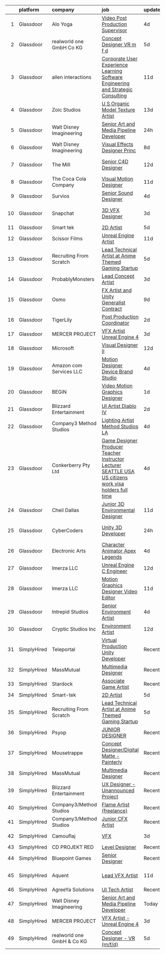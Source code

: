 

|    | platform    | company                    | job                                                                                                                                                                                                                                                                                                                                                                                                                                                                                                                                                                                                                                                                                                                                                                                                                                                                                                                                                                                                                                                                                                                                                                                                                                                                                                                                                                       | update_time   | location                     |
|---:|:------------|:---------------------------|:--------------------------------------------------------------------------------------------------------------------------------------------------------------------------------------------------------------------------------------------------------------------------------------------------------------------------------------------------------------------------------------------------------------------------------------------------------------------------------------------------------------------------------------------------------------------------------------------------------------------------------------------------------------------------------------------------------------------------------------------------------------------------------------------------------------------------------------------------------------------------------------------------------------------------------------------------------------------------------------------------------------------------------------------------------------------------------------------------------------------------------------------------------------------------------------------------------------------------------------------------------------------------------------------------------------------------------------------------------------------------|:--------------|:-----------------------------|
|  1 | Glassdoor   | Alo Yoga                   | [Video Post Production Supervisor](https://www.glassdoor.com/partner/jobListing.htm?pos=129&ao=1136043&s=58&guid=00000180efbffb199c8c4691ed8b9840&src=GD_JOB_AD&t=SR&vt=w&cs=1_3713a5e1&cb=1653289778276&jobListingId=1007874071508&jrtk=3-0-1g3nrvuq3q6ae801-1g3nrvuqgq0va800-def207a70e131014-)                                                                                                                                                                                                                                                                                                                                                                                                                                                                                                                                                                                                                                                                                                                                                                                                                                                                                                                                                                                                                                                                         | 4d            | Los Angeles, CA              |
|  2 | Glassdoor   | realworld one GmbH   Co KG | [Concept Designer   VR  m f d ](https://www.glassdoor.com/partner/jobListing.htm?pos=105&ao=1136043&s=58&guid=00000180efbffb199c8c4691ed8b9840&src=GD_JOB_AD&t=SR&vt=w&cs=1_27df6bf0&cb=1653289778271&jobListingId=1007868964203&jrtk=3-0-1g3nrvuq3q6ae801-1g3nrvuqgq0va800-fcd2872dd04e8ce3-)                                                                                                                                                                                                                                                                                                                                                                                                                                                                                                                                                                                                                                                                                                                                                                                                                                                                                                                                                                                                                                                                            | 5d            | Remote                       |
|  3 | Glassdoor   | allen interactions         | [Corporate User Experience   Learning  Software Engineering and Strategic Consulting](https://www.glassdoor.com/partner/jobListing.htm?pos=119&ao=1136043&s=58&guid=00000180efbffb199c8c4691ed8b9840&src=GD_JOB_AD&t=SR&vt=w&cs=1_53405b08&cb=1653289778275&jobListingId=1007854075034&jrtk=3-0-1g3nrvuq3q6ae801-1g3nrvuqgq0va800-abfa43be8063636e-)                                                                                                                                                                                                                                                                                                                                                                                                                                                                                                                                                                                                                                                                                                                                                                                                                                                                                                                                                                                                                      | 11d           | Mendota Heights, Dakota, MN  |
|  4 | Glassdoor   | Zoic Studios               | [U S  Organic Model Texture Artist](https://www.glassdoor.com/partner/jobListing.htm?pos=123&ao=1136043&s=58&guid=00000180efbffb199c8c4691ed8b9840&src=GD_JOB_AD&t=SR&vt=w&ea=1&cs=1_5bd49306&cb=1653289778276&jobListingId=1007850105559&jrtk=3-0-1g3nrvuq3q6ae801-1g3nrvuqgq0va800-7175a29133d99c33-)                                                                                                                                                                                                                                                                                                                                                                                                                                                                                                                                                                                                                                                                                                                                                                                                                                                                                                                                                                                                                                                                   | 13d           | Remote                       |
|  5 | Glassdoor   | Walt Disney Imagineering   | [Senior Art and Media Pipeline Developer](https://www.glassdoor.com/partner/jobListing.htm?pos=103&ao=1110586&s=58&guid=00000180efbffb199c8c4691ed8b9840&src=GD_JOB_AD&t=SR&vt=w&cs=1_aea379c6&cb=1653289778270&jobListingId=1007883572340&cpc=8795CF9063CD573D&jrtk=3-0-1g3nrvuq3q6ae801-1g3nrvuqgq0va800-5d48571ebaad3f7d--6NYlbfkN0DAFTyt7pbDCC2JPO79CSdi1dIb81yjczP5qsKcZIxgiRd1qisRd4re16D_VG3-wzV-6y0xyOk1O_Lo4LyV_puGrfwkQ3qBzbuj5_7kZsiiUGpesZSPU_mTz_iuvtYvkD823QsAM3B3BDJzSwKl-uDdN733Zn81JbLqIPSK3ChmLQrQO7UpcBEiGhR7ndzESaQZiCiLla7HJzz5625tTZ4HBTWZrZ-wQYG41Zt4pWH6BOg3ePZSZL5uPVadmur1nHhmFIraA9ECfzVYICjCZRCFN5Z73e9xxyL0bziQN3vvZ2brYT6LAHXipYaMZSHsET4u6ooDajkkyOwH1PV5hsMYPRxFL-xlTtcOU9f2o4A58MNd5nsmWcducq4TryMKx5YMLRPF5gcY5Cg30G077KtYOG3hG9yRUzYdRLMajzwxYZQ38Nug41f6)                                                                                                                                                                                                                                                                                                                                                                                                                                                                                                                                                                             | 24h           | Clearfield, UT               |
|  6 | Glassdoor   | Walt Disney Imagineering   | [Visual Effects Designer Princ](https://www.glassdoor.com/partner/jobListing.htm?pos=109&ao=1136043&s=58&guid=00000180efbffb199c8c4691ed8b9840&src=GD_JOB_AD&t=SR&vt=w&cs=1_72e55c18&cb=1653289778271&jobListingId=1007862888666&jrtk=3-0-1g3nrvuq3q6ae801-1g3nrvuqgq0va800-57a6a8136fb41392-)                                                                                                                                                                                                                                                                                                                                                                                                                                                                                                                                                                                                                                                                                                                                                                                                                                                                                                                                                                                                                                                                            | 8d            | Glendale, CA                 |
|  7 | Glassdoor   | The Mill                   | [Senior C4D Designer](https://www.glassdoor.com/partner/jobListing.htm?pos=121&ao=1136043&s=58&guid=00000180efbffb199c8c4691ed8b9840&src=GD_JOB_AD&t=SR&vt=w&ea=1&cs=1_daf74607&cb=1653289778275&jobListingId=1007852837441&jrtk=3-0-1g3nrvuq3q6ae801-1g3nrvuqgq0va800-ea614d37e2a3c216-)                                                                                                                                                                                                                                                                                                                                                                                                                                                                                                                                                                                                                                                                                                                                                                                                                                                                                                                                                                                                                                                                                 | 12d           | Los Angeles, CA              |
|  8 | Glassdoor   | The Coca Cola Company      | [Visual Motion Designer](https://www.glassdoor.com/partner/jobListing.htm?pos=107&ao=1136043&s=58&guid=00000180efbffb199c8c4691ed8b9840&src=GD_JOB_AD&t=SR&vt=w&cs=1_e73b44bf&cb=1653289778271&jobListingId=1007853488757&jrtk=3-0-1g3nrvuq3q6ae801-1g3nrvuqgq0va800-fd7f90646f65af6f-)                                                                                                                                                                                                                                                                                                                                                                                                                                                                                                                                                                                                                                                                                                                                                                                                                                                                                                                                                                                                                                                                                   | 11d           | Atlanta, GA                  |
|  9 | Glassdoor   | Survios                    | [Senior Sound Designer](https://www.glassdoor.com/partner/jobListing.htm?pos=130&ao=1136043&s=58&guid=00000180efbffb199c8c4691ed8b9840&src=GD_JOB_AD&t=SR&vt=w&ea=1&cs=1_a035aeb7&cb=1653289778276&jobListingId=1007874059145&jrtk=3-0-1g3nrvuq3q6ae801-1g3nrvuqgq0va800-ba1efa788d0c91b9-)                                                                                                                                                                                                                                                                                                                                                                                                                                                                                                                                                                                                                                                                                                                                                                                                                                                                                                                                                                                                                                                                               | 4d            | Marina del Rey, CA           |
| 10 | Glassdoor   | Snapchat                   | [3D VFX Designer](https://www.glassdoor.com/partner/jobListing.htm?pos=106&ao=1136043&s=58&guid=00000180efbffb199c8c4691ed8b9840&src=GD_JOB_AD&t=SR&vt=w&cs=1_02cb663c&cb=1653289778271&jobListingId=1007876925243&jrtk=3-0-1g3nrvuq3q6ae801-1g3nrvuqgq0va800-138fdb951fabe3f7-)                                                                                                                                                                                                                                                                                                                                                                                                                                                                                                                                                                                                                                                                                                                                                                                                                                                                                                                                                                                                                                                                                          | 3d            | Los Angeles, CA              |
| 11 | Glassdoor   | Smart tek                  | [2D Artist](https://www.glassdoor.com/partner/jobListing.htm?pos=102&ao=1110586&s=58&guid=00000180efbffb199c8c4691ed8b9840&src=GD_JOB_AD&t=SR&vt=w&ea=1&cs=1_0b3064b5&cb=1653289778271&jobListingId=1007869370969&cpc=6193B0C32834B022&jrtk=3-0-1g3nrvuq3q6ae801-1g3nrvuqgq0va800-422a95a9f1b59d8f--6NYlbfkN0DP7N_JgDagYY8-Mk0WwzF0Q0gIEsWRfzc2JbQn8QKLxI5WINWVnLWau4r_adrYk_2Gl61PDV6ilStejXbiO_znwwHUf7XBNhjnEk7E2uMqsmEjFgjMGuUpS4VABi4FcQWdKlbzn_K53QfBZ_VJzK1aymJ2dg_uuiPjGdeKXKfuO0LC7NZERVcVusSGkBqyZZavVzqVAIvg7sxxewgFRL4gHmSuEHOZG9Q1GZhQxQQNxB5qFgb7OVFIY85QWe-S7yutGTkb7B6aAKKm5PuI0iGi0wPSS_VCrsg42sMXEdj3dpaHhRyCNi3gY4P--cpXva6IISwlyvQmMhu_kHknw_rnRtZPDms5RbFo8cmJGoaaFaGBs8x3PdMMweKpyrR6L43Du1McpPKFND1BdAi_zkKodLGe7stsDbkky8QlcucZe94CaWU14MNzUPz7BVArPwO4LmjqOKl_WZiT7-K7bvm-02-1rfnUesojcKWrL0D5ggrLkdtgtBDS)                                                                                                                                                                                                                                                                                                                                                                                                                                                                                                                                      | 5d            | Duluth, GA                   |
| 12 | Glassdoor   | Scissor Films              | [Unreal Engine Artist](https://www.glassdoor.com/partner/jobListing.htm?pos=126&ao=1136043&s=58&guid=00000180efbffb199c8c4691ed8b9840&src=GD_JOB_AD&t=SR&vt=w&ea=1&cs=1_3f587411&cb=1653289778276&jobListingId=1007854813919&jrtk=3-0-1g3nrvuq3q6ae801-1g3nrvuqgq0va800-234df52a1921fa88-)                                                                                                                                                                                                                                                                                                                                                                                                                                                                                                                                                                                                                                                                                                                                                                                                                                                                                                                                                                                                                                                                                | 11d           | Burbank, CA                  |
| 13 | Glassdoor   | Recruiting From Scratch    | [Lead Technical Artist at Anime Themed Gaming Startup](https://www.glassdoor.com/partner/jobListing.htm?pos=115&ao=1136043&s=58&guid=00000180efbffb199c8c4691ed8b9840&src=GD_JOB_AD&t=SR&vt=w&ea=1&cs=1_d1295e0b&cb=1653289778274&jobListingId=1007870086635&jrtk=3-0-1g3nrvuq3q6ae801-1g3nrvuqgq0va800-af98274cece82ec1-)                                                                                                                                                                                                                                                                                                                                                                                                                                                                                                                                                                                                                                                                                                                                                                                                                                                                                                                                                                                                                                                | 5d            | Hilliard, OH                 |
| 14 | Glassdoor   | ProbablyMonsters           | [Lead Concept Artist](https://www.glassdoor.com/partner/jobListing.htm?pos=112&ao=1136043&s=58&guid=00000180efbffb199c8c4691ed8b9840&src=GD_JOB_AD&t=SR&vt=w&cs=1_33c477db&cb=1653289778271&jobListingId=1007876037835&jrtk=3-0-1g3nrvuq3q6ae801-1g3nrvuqgq0va800-07064d8544dedc6e-)                                                                                                                                                                                                                                                                                                                                                                                                                                                                                                                                                                                                                                                                                                                                                                                                                                                                                                                                                                                                                                                                                      | 3d            | Bellevue, WA                 |
| 15 | Glassdoor   | Osmo                       | [FX Artist and Unity Generalist  Contract ](https://www.glassdoor.com/partner/jobListing.htm?pos=125&ao=1136043&s=58&guid=00000180efbffb199c8c4691ed8b9840&src=GD_JOB_AD&t=SR&vt=w&cs=1_8c957e98&cb=1653289778276&jobListingId=1007862000451&jrtk=3-0-1g3nrvuq3q6ae801-1g3nrvuqgq0va800-69060b6235808784-)                                                                                                                                                                                                                                                                                                                                                                                                                                                                                                                                                                                                                                                                                                                                                                                                                                                                                                                                                                                                                                                                | 9d            | Palo Alto, CA                |
| 16 | Glassdoor   | TigerLily                  | [Post Production Coordinator](https://www.glassdoor.com/partner/jobListing.htm?pos=114&ao=1136043&s=58&guid=00000180efbffb199c8c4691ed8b9840&src=GD_JOB_AD&t=SR&vt=w&ea=1&cs=1_facb7436&cb=1653289778272&jobListingId=1007879843804&jrtk=3-0-1g3nrvuq3q6ae801-1g3nrvuqgq0va800-ccdf7193815d1774-)                                                                                                                                                                                                                                                                                                                                                                                                                                                                                                                                                                                                                                                                                                                                                                                                                                                                                                                                                                                                                                                                         | 2d            | Remote                       |
| 17 | Glassdoor   | MERCER PROJECT             | [VFX Artist   Unreal Engine 4](https://www.glassdoor.com/partner/jobListing.htm?pos=101&ao=1110586&s=58&guid=00000180efbffb199c8c4691ed8b9840&src=GD_JOB_AD&t=SR&vt=w&ea=1&cs=1_91ee0e7d&cb=1653289778271&jobListingId=1007876916053&cpc=44CD5376B8534B8F&jrtk=3-0-1g3nrvuq3q6ae801-1g3nrvuqgq0va800-6b0edd4477b0634f--6NYlbfkN0AvAQjBDRgGWObO3IJaL7ap410MNqwXK2-0CC_hSFEDyKFLuBArvNwBb3OnDidAftDuY05H81b8mMSt-V8G7BDAeSZEbmWP7E45H9p0Ezl-2zPxpI3AgL07dNqKEXnvVa99YdJA7t3NmDKCFR-DFWq3lpZUgYOOixFyw3yw3h5RdCDrAHCTQ3DrvnwneawqomKpHBpz10FaNh7P9kU_vmXbECVa_-XC2wb49cbdVc1tAPkiVqfTdWoZ70XXVZeyLiNc32QShXP0SSjIGfaatPCzsHjnM5D96c2jnbyJMIwjU95bJlwB0uq20DiaVI_AlDNaEMISEu5_b8MOKTjF9MOO_MLawNLkLhUwP25-1d9evOy4RjjZ4O5yEZ49VALoyHXPXHIPcXsBug8Tg6o_f8wjjslhhubkiWfq08NRESyeNl0QPvGzFR0UqQ6inx0KWHC8RC3azyXlABHNxePvk6n1oQbjsqBcH2beOqrNglg2XgUU6N7CXj9rE9r5pzUHEScNxk6NOEFpQg%3D%3D)                                                                                                                                                                                                                                                                                                                                                                                                                                                                                       | 3d            | Remote                       |
| 18 | Glassdoor   | Microsoft                  | [Visual Designer II](https://www.glassdoor.com/partner/jobListing.htm?pos=108&ao=1136043&s=58&guid=00000180efbffb199c8c4691ed8b9840&src=GD_JOB_AD&t=SR&vt=w&cs=1_184aa69d&cb=1653289778271&jobListingId=1007851514512&jrtk=3-0-1g3nrvuq3q6ae801-1g3nrvuqgq0va800-21731ea438b70146-)                                                                                                                                                                                                                                                                                                                                                                                                                                                                                                                                                                                                                                                                                                                                                                                                                                                                                                                                                                                                                                                                                       | 12d           | Redmond, WA                  |
| 19 | Glassdoor   | Amazon com Services LLC    | [Motion Designer  Device Brand Studio](https://www.glassdoor.com/partner/jobListing.htm?pos=110&ao=1136043&s=58&guid=00000180efbffb199c8c4691ed8b9840&src=GD_JOB_AD&t=SR&vt=w&cs=1_f7ea36aa&cb=1653289778271&jobListingId=1007871721521&jrtk=3-0-1g3nrvuq3q6ae801-1g3nrvuqgq0va800-e5623c090ac054da-)                                                                                                                                                                                                                                                                                                                                                                                                                                                                                                                                                                                                                                                                                                                                                                                                                                                                                                                                                                                                                                                                     | 4d            | Seattle, WA                  |
| 20 | Glassdoor   | BEGiN                      | [Video   Motion Graphics Designer](https://www.glassdoor.com/partner/jobListing.htm?pos=113&ao=1136043&s=58&guid=00000180efbffb199c8c4691ed8b9840&src=GD_JOB_AD&t=SR&vt=w&ea=1&cs=1_72caf68e&cb=1653289778272&jobListingId=1007881468618&jrtk=3-0-1g3nrvuq3q6ae801-1g3nrvuqgq0va800-4cf35e51bdab7956-)                                                                                                                                                                                                                                                                                                                                                                                                                                                                                                                                                                                                                                                                                                                                                                                                                                                                                                                                                                                                                                                                    | 1d            | San Francisco, CA            |
| 21 | Glassdoor   | Blizzard Entertainment     | [UI Artist   Diablo IV](https://www.glassdoor.com/partner/jobListing.htm?pos=117&ao=1136043&s=58&guid=00000180efbffb199c8c4691ed8b9840&src=GD_JOB_AD&t=SR&vt=w&cs=1_e6025979&cb=1653289778274&jobListingId=1007878572658&jrtk=3-0-1g3nrvuq3q6ae801-1g3nrvuqgq0va800-a6e93b459a9aa2f2-)                                                                                                                                                                                                                                                                                                                                                                                                                                                                                                                                                                                                                                                                                                                                                                                                                                                                                                                                                                                                                                                                                    | 2d            | Irvine, CA                   |
| 22 | Glassdoor   | Company3 Method Studios    | [Lighting Artist  Method Studios LA](https://www.glassdoor.com/partner/jobListing.htm?pos=124&ao=1136043&s=58&guid=00000180efbffb199c8c4691ed8b9840&src=GD_JOB_AD&t=SR&vt=w&ea=1&cs=1_442d1575&cb=1653289778276&jobListingId=1007873977253&jrtk=3-0-1g3nrvuq3q6ae801-1g3nrvuqgq0va800-4172db905ee68b9e-)                                                                                                                                                                                                                                                                                                                                                                                                                                                                                                                                                                                                                                                                                                                                                                                                                                                                                                                                                                                                                                                                  | 4d            | Santa Monica, CA             |
| 23 | Glassdoor   | Conkerberry Pty Ltd        | [Game Designer  Producer Teacher Instructor Lecturer  SEATTLE USA   US citizens   work visa holders   full time](https://www.glassdoor.com/partner/jobListing.htm?pos=127&ao=1136043&s=58&guid=00000180efbffb199c8c4691ed8b9840&src=GD_JOB_AD&t=SR&vt=w&cs=1_29d15c9b&cb=1653289778276&jobListingId=1007872572495&jrtk=3-0-1g3nrvuq3q6ae801-1g3nrvuqgq0va800-0b72d04caf3b4801-)                                                                                                                                                                                                                                                                                                                                                                                                                                                                                                                                                                                                                                                                                                                                                                                                                                                                                                                                                                                           | 4d            | Seattle, WA                  |
| 24 | Glassdoor   | Cheil Dallas               | [Junior 3D Environmental Designer](https://www.glassdoor.com/partner/jobListing.htm?pos=111&ao=1136043&s=58&guid=00000180efbffb199c8c4691ed8b9840&src=GD_JOB_AD&t=SR&vt=w&ea=1&cs=1_ba8f27cd&cb=1653289778271&jobListingId=1007855525110&jrtk=3-0-1g3nrvuq3q6ae801-1g3nrvuqgq0va800-87031278d9b74dbe-)                                                                                                                                                                                                                                                                                                                                                                                                                                                                                                                                                                                                                                                                                                                                                                                                                                                                                                                                                                                                                                                                    | 11d           | Plano, TX                    |
| 25 | Glassdoor   | CyberCoders                | [Unity 3D Developer](https://www.glassdoor.com/partner/jobListing.htm?pos=104&ao=1110586&s=58&guid=00000180efbffb199c8c4691ed8b9840&src=GD_JOB_AD&t=SR&vt=w&ea=1&cs=1_21dc8f5d&cb=1653289778271&jobListingId=1007883130070&cpc=6FC5BA77C9A4CD78&jrtk=3-0-1g3nrvuq3q6ae801-1g3nrvuqgq0va800-a8704e5aabc5f99d--6NYlbfkN0CpFJQzrgRR8WqXWK1qKKEqALWJw739KlKqr2H-MSI4eoBlI4EFrmor2FYZMP3muM2SsaMTMrQNIbIgMVy4ZaRE0EDEBSR0VTbVnmhugqJjCePm5z2WUNisvL4hYpx0Rpmx9Fj2SuIoDOsUk6kP9WNKaJ_wPY2lLBHuRYHYYazm4dXo4lgieP05nVdcrV9eLnG7TSLC8CfRW-xosarxpNj7vahPlnFBNW7SeS8dwxLc7MlD2FK26RS7oS1lvi7mLzleoQjo2t8Mw35-6mQ_DUTbXMHt0yV4siAu7QJSsfWfzKSAc9N8uCWIv0trJw8NGKYe5LG8q0g43eKiD6IcrB5yVhKAdi_TWbWQlvuQi6KiYaeQ88yBZiW0JyUzZKE2SVaLZo65daRJU-rymnmZnyNn98qnu4luOnE2RsVS8GgbTjkbgbtcxl3Jn1rrlMJ1HSQ8kcmElyoO-Ns2PhXAGWAkrTKYqEMiam8bcCJMBNT6G1wGS4bhCkVscREjgW8-1bSIqxy1HhWwOIFXRKLnTKk8GatVEbVVX9LJok4xrSfdZjBQ764jc3QnTBJ0WYeOZCUqTPRUW4ZXpfiJaFZ2xMwimxiZv2fUnStxzyLvrwND0onB1z-Apz_d60cXrZAoIInnK2LwaE-5xdXGSuGcyXI24S227if8QOWAWHEBHv0AGznd-apqBUzkAHpof1hBhZP9ZLY_Nkac1eggLTMqqMTM4AyFrUIhIJocXJS52dB494efjDRVVrGtHgPVnDkPuWMi1Mf_IXv8xUlCUgnM7FpohpJOJiNOnHLDCx3jqnH8VPOjH-jNGjeQlyi_ZASGMp__FBiOKw1YJBaKkPHPYA8Lko1R23GadQsywoUjyfYFH06iKys63mwupVwRr-krS1S0Rj8xIpJvMEEtX2rjAxGJJZDEjuONFw4dIYZ2J8LTKmnRqL5kN_r2Z7uIh0Ug96mJwVwfo9oj304EyKsAXjFhoP5ziFyjmuP_x3JPTfFhsQ%3D%3D) | 24h           | Los Angeles, CA              |
| 26 | Glassdoor   | Electronic Arts            | [Character Animator  Apex Legends ](https://www.glassdoor.com/partner/jobListing.htm?pos=120&ao=1136043&s=58&guid=00000180efbffb199c8c4691ed8b9840&src=GD_JOB_AD&t=SR&vt=w&cs=1_3634fe94&cb=1653289778275&jobListingId=1007873653320&jrtk=3-0-1g3nrvuq3q6ae801-1g3nrvuqgq0va800-bec96239c299f12e-)                                                                                                                                                                                                                                                                                                                                                                                                                                                                                                                                                                                                                                                                                                                                                                                                                                                                                                                                                                                                                                                                        | 4d            | Los Angeles, CA              |
| 27 | Glassdoor   | Imerza  LLC                | [Unreal Engine   C   Engineer](https://www.glassdoor.com/partner/jobListing.htm?pos=128&ao=1136043&s=58&guid=00000180efbffb199c8c4691ed8b9840&src=GD_JOB_AD&t=SR&vt=w&ea=1&cs=1_5b40c7c3&cb=1653289778276&jobListingId=1007851553837&jrtk=3-0-1g3nrvuq3q6ae801-1g3nrvuqgq0va800-6374e5b0743d932b-)                                                                                                                                                                                                                                                                                                                                                                                                                                                                                                                                                                                                                                                                                                                                                                                                                                                                                                                                                                                                                                                                        | 12d           | Remote                       |
| 28 | Glassdoor   | Imerza  LLC                | [Motion Graphics Designer Video Editor](https://www.glassdoor.com/partner/jobListing.htm?pos=116&ao=1136043&s=58&guid=00000180efbffb199c8c4691ed8b9840&src=GD_JOB_AD&t=SR&vt=w&ea=1&cs=1_0353c6a0&cb=1653289778274&jobListingId=1007853607889&jrtk=3-0-1g3nrvuq3q6ae801-1g3nrvuqgq0va800-92c92cc1491487fe-)                                                                                                                                                                                                                                                                                                                                                                                                                                                                                                                                                                                                                                                                                                                                                                                                                                                                                                                                                                                                                                                               | 11d           | Sarasota, FL                 |
| 29 | Glassdoor   | Intrepid Studios           | [Senior Environment Artist](https://www.glassdoor.com/partner/jobListing.htm?pos=122&ao=1136043&s=58&guid=00000180efbffb199c8c4691ed8b9840&src=GD_JOB_AD&t=SR&vt=w&cs=1_86697f08&cb=1653289778276&jobListingId=1007873977330&jrtk=3-0-1g3nrvuq3q6ae801-1g3nrvuqgq0va800-53fb0a8ad811a6b9-)                                                                                                                                                                                                                                                                                                                                                                                                                                                                                                                                                                                                                                                                                                                                                                                                                                                                                                                                                                                                                                                                                | 4d            | San Diego, CA                |
| 30 | Glassdoor   | Cryptic Studios  Inc       | [Environment Artist](https://www.glassdoor.com/partner/jobListing.htm?pos=118&ao=1136043&s=58&guid=00000180efbffb199c8c4691ed8b9840&src=GD_JOB_AD&t=SR&vt=w&cs=1_79fdb73b&cb=1653289778274&jobListingId=1007851567791&jrtk=3-0-1g3nrvuq3q6ae801-1g3nrvuqgq0va800-eaaa1adf7de622a8-)                                                                                                                                                                                                                                                                                                                                                                                                                                                                                                                                                                                                                                                                                                                                                                                                                                                                                                                                                                                                                                                                                       | 12d           | Los Gatos, CA                |
| 31 | SimplyHired | Teleportal                 | [Virtual Production Unity Developer](https://www.simplyhired.com/job/Oqgd_L_coon3BX8bryJSEXwrPeKbq4zQCLFjsZR4_Rvob2qoMAlfWw?q=vfx+designer)                                                                                                                                                                                                                                                                                                                                                                                                                                                                                                                                                                                                                                                                                                                                                                                                                                                                                                                                                                                                                                                                                                                                                                                                                               | Recently      | United States                |
| 32 | SimplyHired | MassMutual                 | [Multimedia Designer](https://www.simplyhired.com/job/CcrU9vrSkGHbpIUYgeeXblyTDRVIr4YTMiVQ_qAhle0d3zCaETwMXg?q=vfx+designer)                                                                                                                                                                                                                                                                                                                                                                                                                                                                                                                                                                                                                                                                                                                                                                                                                                                                                                                                                                                                                                                                                                                                                                                                                                              | Recently      | Springfield, MA              |
| 33 | SimplyHired | Stardock                   | [Associate Game Artist](https://www.simplyhired.com/job/7FtdetbqyUNSHfWpNT9cM9-U6aQmgSD8DOdCJgLA-sGwynD_QLc_xA?q=vfx+designer)                                                                                                                                                                                                                                                                                                                                                                                                                                                                                                                                                                                                                                                                                                                                                                                                                                                                                                                                                                                                                                                                                                                                                                                                                                            | Recently      | Plymouth, MI                 |
| 34 | SimplyHired | Smart-tek                  | [2D Artist](https://www.simplyhired.com/job/u3R0d9TUZHEPBDx3wTXSrsyq4-pOp8gyczaIWfMxEGBsRgU4T7iZaQ?q=vfx+designer)                                                                                                                                                                                                                                                                                                                                                                                                                                                                                                                                                                                                                                                                                                                                                                                                                                                                                                                                                                                                                                                                                                                                                                                                                                                        | 5d            | Duluth, GA                   |
| 35 | SimplyHired | Recruiting From Scratch    | [Lead Technical Artist at Anime Themed Gaming Startup](https://www.simplyhired.com/job/jFVLvMqmDhDa1sCeh42Z3awTkm5lMR1R9UlecbNa715ib_ZvhQGhGg?q=vfx+designer)                                                                                                                                                                                                                                                                                                                                                                                                                                                                                                                                                                                                                                                                                                                                                                                                                                                                                                                                                                                                                                                                                                                                                                                                             | 5d            | Pleasanton, CA +90 locations |
| 36 | SimplyHired | Psyop                      | [JUNIOR DESIGNER](https://www.simplyhired.com/job/zSJ2o2OxFVF9AqKa__B93UhQBlvvf_irwOF_5c0XrRg_GvznVO0-KQ?q=vfx+designer)                                                                                                                                                                                                                                                                                                                                                                                                                                                                                                                                                                                                                                                                                                                                                                                                                                                                                                                                                                                                                                                                                                                                                                                                                                                  | Recently      | New York, NY                 |
| 37 | SimplyHired | Mousetrappe                | [Concept Designer/Digital Matte - Painterly](https://www.simplyhired.com/job/8FJtOVBQqHxEsygy0JazTjOy6moUh6O-gL5cwnQ1BHwv7sxK1mrBrw?q=vfx+designer)                                                                                                                                                                                                                                                                                                                                                                                                                                                                                                                                                                                                                                                                                                                                                                                                                                                                                                                                                                                                                                                                                                                                                                                                                       | Recently      | Burbank, CA                  |
| 38 | SimplyHired | MassMutual                 | [Multimedia Designer](https://www.simplyhired.com/job/CcrU9vrSkGHbpIUYgeeXblyTDRVIr4YTMiVQ_qAhle0d3zCaETwMXg?q=vfx+designer)                                                                                                                                                                                                                                                                                                                                                                                                                                                                                                                                                                                                                                                                                                                                                                                                                                                                                                                                                                                                                                                                                                                                                                                                                                              | Recently      | Springfield, MA              |
| 39 | SimplyHired | Blizzard Entertainment     | [UX Designer - Unannounced Project](https://www.simplyhired.com/job/GNtqGyUskz07WdgYhcUjMFwk0IyLvXF2nFBxTY-SpuJJSVjEF3qWAg?q=vfx+designer)                                                                                                                                                                                                                                                                                                                                                                                                                                                                                                                                                                                                                                                                                                                                                                                                                                                                                                                                                                                                                                                                                                                                                                                                                                | Recently      | Irvine, CA                   |
| 40 | SimplyHired | Company3/Method Studios    | [Flame Artist (freelance)](https://www.simplyhired.com/job/1cJHzXeBdwAFYqQ0xBiQnRCFjiPWaSDXk5Z0IaaLfqb1uxGE_0eTBA?q=vfx+designer)                                                                                                                                                                                                                                                                                                                                                                                                                                                                                                                                                                                                                                                                                                                                                                                                                                                                                                                                                                                                                                                                                                                                                                                                                                         | Recently      | Remote                       |
| 41 | SimplyHired | Company3/Method Studios    | [Junior CFX Artist](https://www.simplyhired.com/job/u-F_X-q-757DcneHy4ALUoSwW4Czc-PIdJPYp1ejFlou0nrZYCS-9w?q=vfx+designer)                                                                                                                                                                                                                                                                                                                                                                                                                                                                                                                                                                                                                                                                                                                                                                                                                                                                                                                                                                                                                                                                                                                                                                                                                                                | Recently      | United States                |
| 42 | SimplyHired | Camouflaj                  | [VFX](https://www.simplyhired.com/job/xZQA6n7s6gQI6DeYouw-qK4Q6L_bMQeG2ISjx3BsxLPYW1q78BtYYA?q=vfx+designer)                                                                                                                                                                                                                                                                                                                                                                                                                                                                                                                                                                                                                                                                                                                                                                                                                                                                                                                                                                                                                                                                                                                                                                                                                                                              | 3d            | Bellevue, WA                 |
| 43 | SimplyHired | CD PROJEKT RED             | [Level Designer](https://www.simplyhired.com/job/CmzPF2m9J_gV0nCLy7zW4LfA6hUxtfLJ5jgxnwfdS909_5kRiqbxmw?q=vfx+designer)                                                                                                                                                                                                                                                                                                                                                                                                                                                                                                                                                                                                                                                                                                                                                                                                                                                                                                                                                                                                                                                                                                                                                                                                                                                   | Recently      | Boston, MA                   |
| 44 | SimplyHired | Bluepoint Games            | [Senior Designer](https://www.simplyhired.com/job/9eRdtg9ksSZK8slAYEo4EMrlj5OXAWuh0xuE6H3uwY2hxBV9RtOwOQ?q=vfx+designer)                                                                                                                                                                                                                                                                                                                                                                                                                                                                                                                                                                                                                                                                                                                                                                                                                                                                                                                                                                                                                                                                                                                                                                                                                                                  | Recently      | Austin, TX                   |
| 45 | SimplyHired | Aquent                     | [Lead VFX Artist](https://www.simplyhired.com/job/z3eFdHTXdqmZsD1mjGYVCSE-d6cjpVtT95D3YvZAkWFtx7Dg_IZpxw?q=vfx+designer)                                                                                                                                                                                                                                                                                                                                                                                                                                                                                                                                                                                                                                                                                                                                                                                                                                                                                                                                                                                                                                                                                                                                                                                                                                                  | 11d           | San Francisco, CA            |
| 46 | SimplyHired | AgreeYa Solutions          | [UI Tech Artist](https://www.simplyhired.com/job/X02pxuMpmfYHQR82qH-jeLCfr4w1_DtLEBguSfrs7EKrP78f9tAgLA?q=vfx+designer)                                                                                                                                                                                                                                                                                                                                                                                                                                                                                                                                                                                                                                                                                                                                                                                                                                                                                                                                                                                                                                                                                                                                                                                                                                                   | Recently      | Remote                       |
| 47 | SimplyHired | Walt Disney Imagineering   | [Senior Art and Media Pipeline Developer](https://www.simplyhired.com/job/CFt5CW1IjoWYgpHGOFlt7jzPkfG0NkG7reDm_aiAGd1lWMx70CCueA?q=vfx+designer)                                                                                                                                                                                                                                                                                                                                                                                                                                                                                                                                                                                                                                                                                                                                                                                                                                                                                                                                                                                                                                                                                                                                                                                                                          | Today         | Midway, FL                   |
| 48 | SimplyHired | MERCER PROJECT             | [VFX Artist - Unreal Engine 4](https://www.simplyhired.com/job/2oePjLPnODm44ASH_jfmm99NvQfkSOC48xk2mIXNrjRpGVBiOBzF7Q?q=vfx+designer)                                                                                                                                                                                                                                                                                                                                                                                                                                                                                                                                                                                                                                                                                                                                                                                                                                                                                                                                                                                                                                                                                                                                                                                                                                     | 3d            | Remote                       |
| 49 | SimplyHired | realworld one GmbH & Co KG | [Concept Designer - VR (m/f/d)](https://www.simplyhired.com/job/9M9B0HjzlxbnEWwSs63j38J2jv4QAGwRz17kgQnuQPJjtHPVVTunxA?q=vfx+designer)                                                                                                                                                                                                                                                                                                                                                                                                                                                                                                                                                                                                                                                                                                                                                                                                                                                                                                                                                                                                                                                                                                                                                                                                                                    | 5d            | Remote                       |